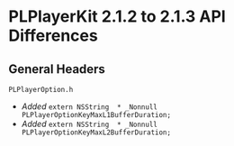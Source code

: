 # PLPlayerKit 2.1.2 to 2.1.3 API Differences

## General Headers


```
PLPlayerOption.h
```
- *Added* `extern NSString  * _Nonnull PLPlayerOptionKeyMaxL1BufferDuration;`
- *Added* `extern NSString  * _Nonnull PLPlayerOptionKeyMaxL2BufferDuration;`

